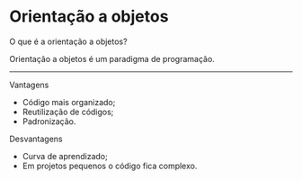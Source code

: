 <h1>Orientação a objetos</h1>

<p>O que é a orientação a objetos?</p>
<p>Orientação a objetos é um paradigma de programação.</p>
<hr>

<p>Vantagens</p>
<ul>
    <li>Código mais organizado;</li>
    <li>Reutilização de códigos;</li>
    <li>Padronização.</li>
</ul>

<p>Desvantagens</p>
<ul>
    <li>Curva de aprendizado;</li>
    <li>Em projetos pequenos o código fica complexo.</li>
</ul>